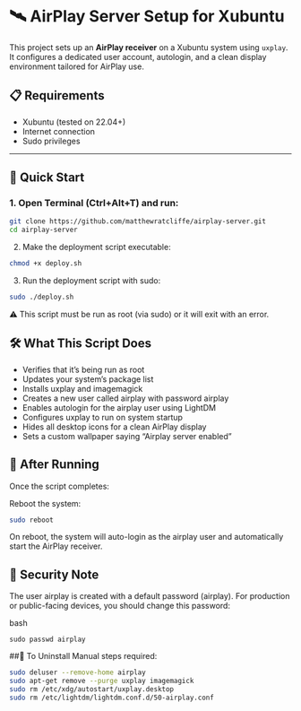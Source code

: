 # 🛰️ AirPlay Server Setup for Xubuntu

This project sets up an **AirPlay receiver** on a Xubuntu system using `uxplay`. It configures a dedicated user account, autologin, and a clean display environment tailored for AirPlay use.

## 📋 Requirements

- Xubuntu (tested on 22.04+)
- Internet connection
- Sudo privileges

---

## 🚀 Quick Start

### 1. Open Terminal (Ctrl+Alt+T) and run:

```bash
git clone https://github.com/matthewratcliffe/airplay-server.git
cd airplay-server
```
2. Make the deployment script executable:
```bash
chmod +x deploy.sh
```
3. Run the deployment script with sudo:
```bash
sudo ./deploy.sh
```
⚠️ This script must be run as root (via sudo) or it will exit with an error.

## 🛠️ What This Script Does
- Verifies that it’s being run as root
- Updates your system’s package list
- Installs uxplay and imagemagick
- Creates a new user called airplay with password airplay
- Enables autologin for the airplay user using LightDM
- Configures uxplay to run on system startup
- Hides all desktop icons for a clean AirPlay display
- Sets a custom wallpaper saying “Airplay server enabled”

## 🔁 After Running
Once the script completes:

Reboot the system:

```bash
sudo reboot
```
On reboot, the system will auto-login as the airplay user and automatically start the AirPlay receiver.

## 🔐 Security Note
The user airplay is created with a default password (airplay). For production or public-facing devices, you should change this password:

bash
```
sudo passwd airplay
```

##🧹 To Uninstall
Manual steps required:

```bash
sudo deluser --remove-home airplay
sudo apt-get remove --purge uxplay imagemagick
sudo rm /etc/xdg/autostart/uxplay.desktop
sudo rm /etc/lightdm/lightdm.conf.d/50-airplay.conf
```
